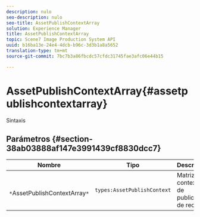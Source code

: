 ```yaml
---
description: nulo
seo-description: nulo
seo-title: AssetPublishContextArray
solution: Experience Manager
title: AssetPublishContextArray
topic: Scene7 Image Production System API
uuid: b16ba13e-24e4-4dcb-b96c-3d3b1a8a5652
translation-type: tm+mt
source-git-commit: 7bc7b3a86fbcdc57cfdc31745fae3afc06e44b15

---
```



# AssetPublishContextArray{#assetpublishcontextarray}

Sintaxis

## Parámetros {#section-38ab03888af147e3991439cf8830dcc7}

| Nombre | Tipo | Descripción |
|---|---|---|
| ` *`AssetPublishContextArray`*` | `types:AssetPublishContext` | Matriz de contextos de publicación de recursos. |


